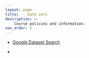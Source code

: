 ```yaml
---
layout: page
title: -- Data sets
description: >-
    Course policies and information.
nav_order: 2
---
```


* [Google Dataset Search](https://datasetsearch.research.google.com)

* 

